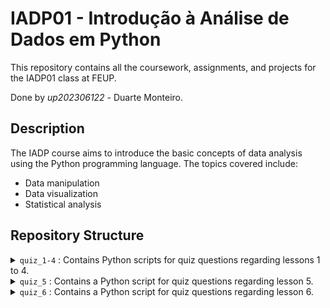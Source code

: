 # IADP01 - Introdução à Análise de Dados em Python

This repository contains all the coursework, assignments, and projects for the IADP01 class at FEUP.

Done by *up202306122* - Duarte Monteiro.


## Description

The IADP course aims to introduce the basic concepts of data analysis using the Python programming language. The topics covered include:

- Data manipulation
- Data visualization
- Statistical analysis

## Repository Structure

<details>
  <summary><code>quiz_1-4</code> : Contains Python scripts for quiz questions regarding lessons 1 to 4.</summary>
  <ul>
    <li><code>question_1.py</code></li>
    <li><code>question_2.py</code></li>
  </ul>
</details>

<details>
  <summary><code>quiz_5</code> : Contains a Python script for quiz questions regarding lesson 5.</summary>
  <ul>
    <li><code>question_1.py</code></li>
    <li><code>question_2.py</code></li>
  </ul>
</details>

<details>
  <summary><code>quiz_6</code> : Contains a Python script for quiz questions regarding lesson 6.</summary>
  <ul>
    <li><code>question_1.py</code></li>
    <li><code>question_2.py</code></li>
  </ul>
</details>